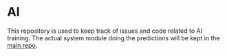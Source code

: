 # AI
This repository is used to keep track of issues and code related to AI training. The actual system module doing the predictions will be kept in the [main repo](https://github.com/Wire-Flies/MVK-SAAB).
